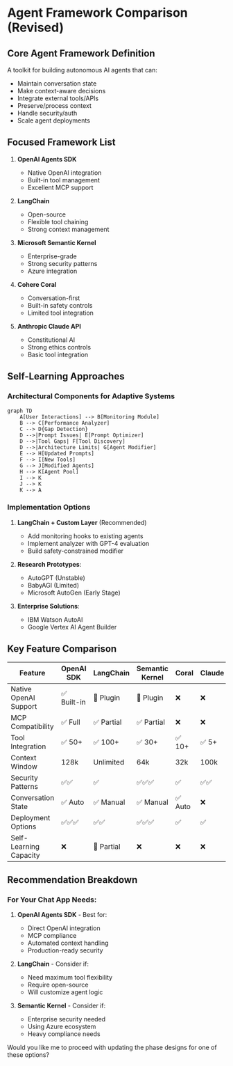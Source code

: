 # Agent Framework Comparison (Revised)

## Core Agent Framework Definition
A toolkit for building autonomous AI agents that can:
- Maintain conversation state
- Make context-aware decisions
- Integrate external tools/APIs
- Preserve/process context
- Handle security/auth
- Scale agent deployments

## Focused Framework List

1. **OpenAI Agents SDK**
   - Native OpenAI integration
   - Built-in tool management
   - Excellent MCP support

2. **LangChain**
   - Open-source
   - Flexible tool chaining
   - Strong context management

3. **Microsoft Semantic Kernel**
   - Enterprise-grade
   - Strong security patterns
   - Azure integration

4. **Cohere Coral**
   - Conversation-first
   - Built-in safety controls
   - Limited tool integration

5. **Anthropic Claude API**
   - Constitutional AI
   - Strong ethics controls
   - Basic tool integration

## Self-Learning Approaches

### Architectural Components for Adaptive Systems
```mermaid
graph TD
    A[User Interactions] --> B[Monitoring Module]
    B --> C[Performance Analyzer]
    C --> D{Gap Detection}
    D -->|Prompt Issues| E[Prompt Optimizer]
    D -->|Tool Gaps| F[Tool Discovery]
    D -->|Architecture Limits| G[Agent Modifier]
    E --> H[Updated Prompts]
    F --> I[New Tools]
    G --> J[Modified Agents]
    H --> K[Agent Pool]
    I --> K
    J --> K
    K --> A
```

### Implementation Options
1. **LangChain + Custom Layer** (Recommended)
   - Add monitoring hooks to existing agents
   - Implement analyzer with GPT-4 evaluation
   - Build safety-constrained modifier

2. **Research Prototypes**:
   - AutoGPT (Unstable)
   - BabyAGI (Limited)
   - Microsoft AutoGen (Early Stage)

3. **Enterprise Solutions**:
   - IBM Watson AutoAI
   - Google Vertex AI Agent Builder

## Key Feature Comparison

| Feature                | OpenAI SDK | LangChain | Semantic Kernel | Coral | Claude |
|------------------------|------------|-----------|-----------------|-------|--------|
| Native OpenAI Support  | ✅ Built-in | 🔌 Plugin | 🔌 Plugin       | ❌     | ❌      |
| MCP Compatibility      | ✅ Full     | ✅ Partial | ✅ Partial       | ❌     | ❌      |
| Tool Integration       | ✅ 50+     | ✅ 100+   | ✅ 30+          | ✅ 10+ | ✅ 5+   |
| Context Window         | 128k       | Unlimited | 64k             | 32k   | 100k   |
| Security Patterns      | ✅✅        | ✅         | ✅✅✅           | ✅     | ✅✅     |
| Conversation State     | ✅ Auto     | ✅ Manual  | ✅ Manual        | ✅ Auto| ❌      |
| Deployment Options     | ✅✅✅       | ✅✅        | ✅✅✅           | ✅     | ✅      |
| Self-Learning Capacity | ❌         | 🔶 Partial | ❌             | ❌     | ❌      |

## Recommendation Breakdown

### For Your Chat App Needs:
1. **OpenAI Agents SDK** - Best for:
   - Direct OpenAI integration
   - MCP compliance
   - Automated context handling
   - Production-ready security

2. **LangChain** - Consider if:
   - Need maximum tool flexibility
   - Require open-source
   - Will customize agent logic

3. **Semantic Kernel** - Consider if:
   - Enterprise security needed
   - Using Azure ecosystem
   - Heavy compliance needs

Would you like me to proceed with updating the phase designs for one of these options?